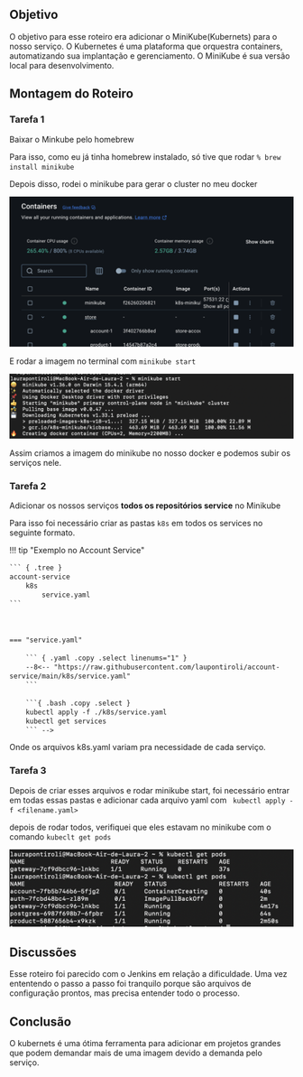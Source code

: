 ## Objetivo

O objetivo para esse roteiro era adicionar o MiniKube(Kubernets) para o nosso serviço. O Kubernetes é uma plataforma que orquestra containers, automatizando sua implantação e gerenciamento. O MiniKube é sua versão local para desenvolvimento.

## Montagem do Roteiro

### Tarefa 1

Baixar o Minkube pelo homebrew

Para isso, como eu já tinha homebrew instalado, só tive que rodar ` % brew install minikube  `

Depois disso, rodei o minikube para gerar o cluster no meu docker 

![img](minikube.png)

E rodar a imagem no terminal com `minikube start`

![img](minikubeTerminal.png)

Assim criamos a imagem do minikube no nosso docker e podemos subir os serviços nele.

### Tarefa 2 

Adicionar os nossos serviços **todos os repositórios service** no Minikube

Para isso foi necessário criar as pastas `k8s` em todos os services no seguinte formato. 


!!! tip "Exemplo no Account Service"

    ``` { .tree }
    account-service
        k8s
            service.yaml
    ```



    === "service.yaml"

        ``` { .yaml .copy .select linenums="1" }
        --8<-- "https://raw.githubusercontent.com/laupontiroli/account-service/main/k8s/service.yaml"
        ```

        ```{ .bash .copy .select }
        kubectl apply -f ./k8s/service.yaml
        kubectl get services
        ``` -->



Onde os arquivos k8s.yaml variam pra necessidade de cada serviço. 

### Tarefa 3 

Depois de criar esses arquivos e rodar minikube start, foi necessário entrar em todas essas pastas e adicionar cada arquivo yaml com ` kubectl apply -f <filename.yaml>`

depois de rodar todos, verifiquei que eles estavam no minikube com o comando `kubeclt get pods`

![image](pods.png)

## Discussões

Esse roteiro foi parecido com o Jenkins em relação a dificuldade. Uma vez ententendo o passo a passo foi tranquilo porque são arquivos de configuração prontos, mas precisa entender todo o processo.

## Conclusão

O kubernets é uma ótima ferramenta para adicionar em projetos grandes que podem demandar mais de uma imagem devido a demanda pelo serviço.